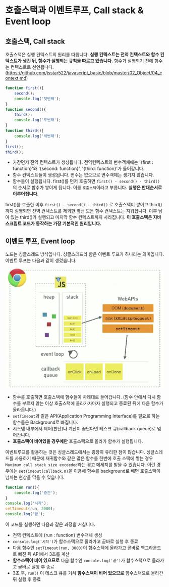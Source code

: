 # 호출스택과 이벤트루프, Call stack & Event loop

## 호출스택, Call stack

호출스택은 실행 컨텍스트의 원리를 따릅니다. **실행 컨텍스트는 전역 컨텍스트와 함수 컨텍스트가 생긴 뒤, 함수가 실행되는 규칙을 따르고 있습니다.** 함수가 실행되기 전에 함수는 컨텍스트로 선언됩니다. (https://github.com/jsstar522/javascript_basic/blob/master/02_Object/04_context.md)

```javascript
function first(){
    second();
    console.log('첫번째');
}
function second(){
    third();
    console.log('두번째');
}
function third(){
    console.log('세번째');
}
first();
third();
```

* 가장먼저 전역 컨텍스트가 생성됩니다. 전역컨텍스트의 변수객체에는 '{first : function}'와 '{second: function}', '{third: function}'가 들어갑니다.
* 함수 컨텍스트들이 생성됩니다.  변수는 없으므로 변수객체는 생기지 않습니다.
* 함수들이 실행됩니다. first()를 먼저 호출하면 `first() - second() - third()`  의 순서로 함수가 쌓이게 됩니다. 이를 `호출스택`이라고 부릅니다. **실행은 반대순서로 이루어집니다.**

first()를 호출한 이후 `first() - second() - third()` 로 호출스택이 쌓이고 third()까지 실행되면 전역 컨텍스트를 제외한 앞선 모든 함수 컨텍스트는 지워집니다. 이후 남아 있는 third()가 실행되고 마지막 함수 컨텍스트까지 사라집니다. **이 호출스택은 자바스크립트 코드가 동작하는 가장 기본적인 원리입니다.** 



## 이벤트 루프, Event loop

노드는 싱글스레드 방식입니다. 싱글스레드라 함은 이벤트 루프가 하나라는 의미입니다. 이벤트 루프는 다음과 같이 생겼습니다.

![eventLoop](./img/eventLoop.png)

* 함수를 호출하면 호출스택에 함수들이 차례대로 들어갑니다. (함수 안에서 다시 함수를 부르지 않는 이상 호출스택에 올라가자마자 실행되고 종료된 뒤에 다음 함수가 올라옵니다.)
* `setTimeout`과 같은 API(Application Programming Interface)를 필요로 하는 함수들은 Background로 빠집니다. 
* 시스템 내부에서 제어(판단)나 계산이 끝난다면 테스크 큐(callback queue)로 넘어갑니다.
* **호출스택이 비어있을 경우에만** 호출스택으로 올라가 함수가 실행됩니다.

이벤트루프를 활용하는 것은 싱글스레드에서는 굉장히 유리한 점이 많습니다. 싱글스레드를 사용하기 때문에 재귀함수와 같은 많은 함수를 한번에 호출 스택에 쌓는 경우 `Maximum call stack size exceeded`라는 경고 메세지를 받을 수 있습니다. 이런 경우에는 `setTimeout(callback,0)`을 이용해 함수를 background로 빼면 호출스택이 넘치는 현상을 막을 수 있습니다.

```javascript
function run(){
    console.log('중간');
}
console.log('시작');
setTimeout(run, 3000);
console.log('끝');
```

이 코드를 실행하면 다음과 같은 과정을 거칩니다.

* 전역 컨텍스트에 {run : function} 변수객체 생성
* `console.log('시작')`가 함수스택으로 올라가고 곧바로 실행 후 종료
* 다음 함수인 `setTimeout(run, 3000)`이 함수스택에 올라가고 곧바로 백그라운드로 빠진 뒤 API에서 3초를 계산
* **함수스택이 비어 있으므로** 다음 함수인 `console.log('끝')`가 함수스택으로 올라가고 곧바로 실행 후 종료
* 3초 후, `run()` 이 테스크 큐를 거쳐 **함수스택이 비어 있으므로** 함수스택으로 올라간 뒤 실행 후 종료

